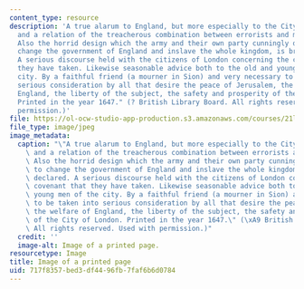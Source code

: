 ```yaml
---
content_type: resource
description: 'A true alarum to England, but more especially to the City of London:
  and a relation of the treacherous combination between errorists and malignants.
  Also the horrid design which the army and their own party cunningly drive on to
  change the government of England and inslave the whole kingdom, is briefly declared.
  A serious discourse held with the citizens of London concerning the covenant that
  they have taken. Likewise seasonable advice both to the old and young men of the
  city. By a faithful friend (a mourner in Sion) and very necessary to be taken into
  serious consideration by all that desire the peace of Jerusalem, the welfare of
  England, the liberty of the subject, the safety and prosperity of the City of London.
  Printed in the year 1647." (? British Library Board. All rights reserved. Used with
  permission.)'
file: https://ol-ocw-studio-app-production.s3.amazonaws.com/courses/21l-016-learning-from-the-past-drama-science-performance-spring-2009/717f8357bed3df4496fb7faf6b6d0784_21l-016s09.jpg
file_type: image/jpeg
image_metadata:
  caption: "\"A true alarum to England, but more especially to the City of London:\
    \ and a relation of the treacherous combination between errorists and malignants.\
    \ Also the horrid design which the army and their own party cunningly drive on\
    \ to change the government of England and inslave the whole kingdom, is briefly\
    \ declared. A serious discourse held with the citizens of London concerning the\
    \ covenant that they have taken. Likewise seasonable advice both to the old and\
    \ young men of the city. By a faithful friend (a mourner in Sion) and very necessary\
    \ to be taken into serious consideration by all that desire the peace of Jerusalem,\
    \ the welfare of England, the liberty of the subject, the safety and prosperity\
    \ of the City of London. Printed in the year 1647.\" (\xA9 British Library Board.\
    \ All rights reserved. Used with permission.)"
  credit: ''
  image-alt: Image of a printed page.
resourcetype: Image
title: Image of a printed page
uid: 717f8357-bed3-df44-96fb-7faf6b6d0784
---
```

